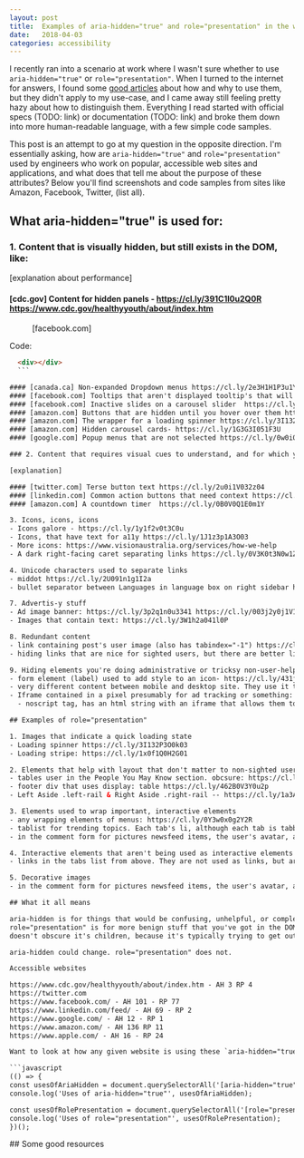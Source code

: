 ```yaml
---
layout: post
title:  Examples of aria-hidden="true" and role="presentation" in the wild
date:   2018-04-03
categories: accessibility
---
```


I recently ran into a scenario at work where I wasn't sure whether to use `aria-hidden="true"` or `role="presentation"`.
When I turned to the internet for answers, I found some [good articles](#good-resources) about how and why to use them, but they didn't apply
to my use-case, and I came away still feeling pretty hazy about how to distinguish them. Everything I read started with official specs (TODO: link) or documentation (TODO: link) and broke them down into more human-readable language,
with a few simple code samples.

This post is an attempt to go at my question in the opposite direction. I'm essentially asking, how are `aria-hidden="true"` and `role="presentation"`
used by engineers who work on popular, accessible web sites and applications, and what does that tell me about the purpose of these attributes? Below you'll
find screenshots and code samples from sites like Amazon, Facebook, Twitter, (list all).

## What aria-hidden="true" is used for:

### 1. Content that is visually hidden, but still exists in the DOM, like:

[explanation about performance]

#### [cdc.gov] Content for hidden panels - https://cl.ly/391C1I0u2Q0R https://www.cdc.gov/healthyyouth/about/index.htm
  <figure>
    <img />
    <figcaption>[facebook.com]</figcaption>
  </figure>

 Code:
  ```html
    <div></div>
    ```

#### [canada.ca] Non-expanded Dropdown menus https://cl.ly/2e3H1H1P3u1Y https://www.canada.ca/en/services/benefits/family.html
#### [facebook.com] Tooltips that aren't displayed tooltip's that will be shown https://cl.ly/3n3W2v2I2v1L
#### [facebook.com] Inactive slides on a carousel slider  https://cl.ly/3s03251a453q
#### [amazon.com] Buttons that are hidden until you hover over them https://cl.ly/1i0f0s0g0j1Q
#### [amazon.com] The wrapper for a loading spinner https://cl.ly/3I132P3O0k03
#### [amazon.com] Hidden carousel cards- https://cl.ly/1G3G3I051F3U
#### [google.com] Popup menus that are not selected https://cl.ly/0w0i0e2G3h3s - https://cl.ly/1J0o3M0l0b2f  M

### 2. Content that requires visual cues to understand, and for which you've provided a better alternative for screenreaders, like:

[explanation]

#### [twitter.com] Terse button text https://cl.ly/2u0i1V032z04
#### [linkedin.com] Common action buttons that need context https://cl.ly/3u051743262C https://cl.ly/3c033G1Q0U10 https://cl.ly/3k2i290a473m https://cl.ly/432r3h46251m
#### [amazon.com] A countdown timer  https://cl.ly/0B0V0Q1E0m1Y

3. Icons, icons, icons
  - Icons galore - https://cl.ly/1y1f2v0t3C0u
  - Icons, that have text for a11y https://cl.ly/1J1z3p1A3O03
  - More icons: https://www.visionaustralia.org/services/how-we-help
  - A dark right-facing caret separating links https://cl.ly/0V3K0t3N0w1Z

4. Unicode characters used to separate links
  - middot https://cl.ly/2U091n1g1I2a
  - bullet separator between Languages in language box on right sidebar https://cl.ly/16303n0s3z3R

7. Advertis-y stuff
  - Ad image banner: https://cl.ly/3p2q1n0u3341 https://cl.ly/003j2y0j1V1R
  - Images that contain text: https://cl.ly/3W1h2a041l0P

8. Redundant content
  - link containing post's user image (also has tabindex="-1") https://cl.ly/3M2h1824263U
  - hiding links that are nice for sighted users, but there are better links. The user profile link that is the cover photo - https://cl.ly/1w2R3C3H3Y0O

9. Hiding elements you're doing administrative or tricksy non-user-helpful stuff with
  - form element (label) used to add style to an icon- https://cl.ly/431j2c0v1R2p
  - very different content between mobile and desktop site. They use it to generate hooks in the DOM for later use.  https://cl.ly/3Q1D3U2x3b2j
  - Iframe contained in a pixel presumably for ad tracking or something: https://cl.ly/2m1W41172t1m
    - noscript tag, has an html string with an iframe that allows them to track google analytics https://cl.ly/2k1j1B2S1X3N

## Examples of role="presentation"

1. Images that indicate a quick loading state
  - Loading spinner https://cl.ly/3I132P3O0k03
  - Loading stripe: https://cl.ly/1x0f1Q0H2G01

2. Elements that help with layout that don't matter to non-sighted users
  - tables user in the People You May Know section. obcsure: https://cl.ly/260k3c2l3y16
  - footer div that uses display: table https://cl.ly/462B0V3Y0u2p
  - Left Aside .left-rail & Right Aside .right-rail -- https://cl.ly/1a3A0m2d4208 https://cl.ly/441R0x0b2I0h3

3. Elements used to wrap important, interactive elements
  - any wrapping elements of menus: https://cl.ly/0Y3w0x0g2Y2R
  - tablist for trending topics. Each tab's li, although each tab is tabbable https://cl.ly/1u3p0D2U2X0A
  - in the comment form for pictures newsfeed items, the user's avatar, a div wrapping a comment box with some styles applied to it, and wrapper div for attach a photo input element. The other action items in the same list are just links.

4. Interactive elements that aren't being used as interactive elements
  - links in the tabs list from above. They are not used as links, but are used as navigation: https://cl.ly/3q1W1b0n1H04

5. Decorative images
  - in the comment form for pictures newsfeed items, the user's avatar, a div wrapping a comment box with some styles applied to it, and wrapper div for attach a photo input element. The other action items in the same list are just links.

## What it all means

aria-hidden is for things that would be confusing, unhelpful, or completely irrelevant to users with a screenreader. This shit really doesn't have any business getting read. It's content that would really be harmful to the overall usability of your site or application for someone with a screenreader.
role="presentation" is for more benign stuff that you've got in the DOM that isn't important and will just slow someone down. This I think is why aria-hidden obscures everything it wraps. Like, this shit is harmful, cut it and everything it owns out of the fuckin picture.. role="presentation", on the other hand,
doesn't obscure it's children, because it's typically trying to get out of your way on the way to the children.

aria-hidden could change. role="presentation" does not.

Accessible websites

https://www.cdc.gov/healthyyouth/about/index.htm - AH 3 RP 4
https://twitter.com
https://www.facebook.com/ - AH 101 - RP 77
https://www.linkedin.com/feed/ - AH 69 - RP 2
https://www.google.com/ - AH 12 - RP 1
https://www.amazon.com/ - AH 136 RP 11
https://www.apple.com/ - AH 16 - RP 24

Want to look at how any given website is using these `aria-hidden="true"` and `role="presentation"` attributes? Navigate to that site, open the developer tools console, and paste this in:

```javascript
(() => {
  const usesOfAriaHidden = document.querySelectorAll('[aria-hidden="true"]');
  console.log('Uses of aria-hidden="true"', usesOfAriaHidden);

  const usesOfRolePresentation = document.querySelectorAll('[role="presentation"]');
  console.log('Uses of role="presentation"', usesOfRolePresentation);
})();
```

<div id="good-resources">
## Some good resources
</div>

